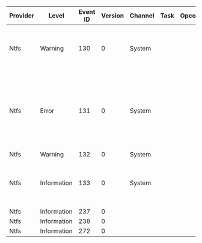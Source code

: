 Provider  |  Level        |  Event ID  |  Version  |  Channel  |  Task  |  Opcode  |  Keyword  |  Message
----------|---------------|------------|-----------|-----------|--------|----------|-----------|----------------------------------------------------------------------------------------------------------------------------
Ntfs      |  Warning      |  130       |  0        |  System   |        |          |           |  The file system structure on volume {VolumeId} has now been repaired.
Ntfs      |  Error        |  131       |  0        |  System   |        |          |           |  The file system structure on volume {VolumeId} cannot be corrected.Please run the chkdsk utility on the volume {VolumeId}.
Ntfs      |  Warning      |  132       |  0        |  System   |        |          |           |
Ntfs      |  Information  |  133       |  0        |  System   |        |          |           |  Skipped posting of {Parameter1} repair events.  Repair event posting will now be resumed.
Ntfs      |  Information  |  237       |  0        |           |        |          |           |
Ntfs      |  Information  |  238       |  0        |           |        |          |           |
Ntfs      |  Information  |  272       |  0        |           |        |          |           |